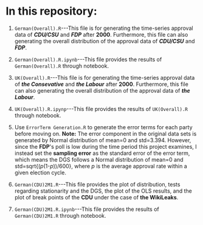 # In this repository:

1. `German(Overall).R`---This file is for generating the time-series approval data of **_CDU/CSU_** and **_FDP_** after **2000**. Furthermore, this file can also generating the overall distribution of the approval data of **_CDU/CSU_** and **_FDP_**.

2. `German(Overall).R.ipynb`---This file provides the results of `German(Overall).R` through notebook.

3. `UK(Overall).R`---This file is for generating the time-series approval data of **_the Consevative_** and **_the Labour_** after **2000**. Furthermore, this file can also generating the overall distribution of the approval data of **_the Labour_**.

4. `UK(Overall).R.ipynp`---This file provides the results of `UK(Overall).R` through notebook.

5. Use `ErrorTerm Generation.R` to generate the error terms for each party before moving on. **Note:** The error component in the original data sets is generated by Normal distribution of mean=0 and std=3.394. However, since the **FDP**'s poll is low during the time period this project examines, I instead set the **sampling error** as the standard error of the error term, which means the DGS follows a Normal distribution of mean=0 and std=sqrt{(*p*(1-*p*))/600}, where *p* is the average approval rate within a given election cycle.

6. `German(CDU)2M1.R`---This file provides the plot of distribution, tests regarding stationarity and the DGS, the plot of the OLS results, and the plot of break points of the **CDU** under the case of **the WikiLeaks**.

7. `German(CDU)2M1.R.ipynb`---This file provides the results of `German(CDU)2M1.R` through notebook.
